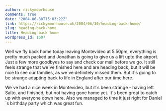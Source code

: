 ```yaml
---
author: rickymoorhouse
comments: true
date: "2004-06-30T15:03:22Z"
link: https://rickymoorhouse.uk/2004/06/30/heading-back-home/
slug: heading-back-home
title: Heading back home
wordpress_id: 1607
---
```


Well we fly back home today leaving Montevideo at 5.50pm, everything is pretty much packed and Jonathan is going to give us a lift upto the airport. Just a few more goodbyes to say and check our mail before we go. It still feels strange that we´ve finished here and are heading back, but it will be nice to see our families, as we´ve definitely missed them. But it´s going to be strange adapting back to life in England after our time here.




We´ve had a nice week in Montevideo, but it´s been strange - having left Salto, and finished, but not having gone home yet. It´s been great to catch up with everyone down here. Also we managed to time it just right for Daniel´s birthday party which was great fun.
